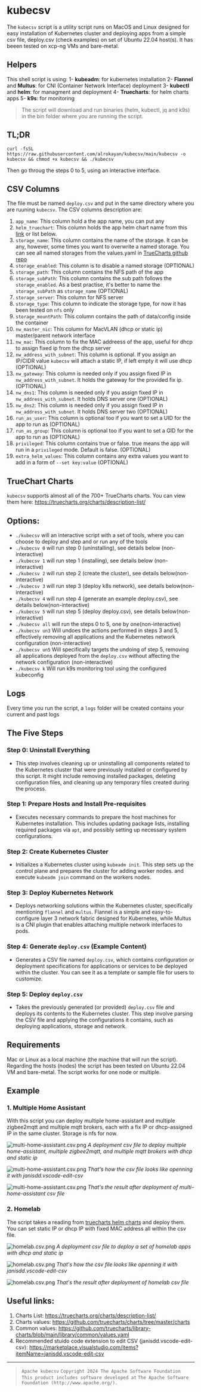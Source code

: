 # kubecsv

The `kubecsv` script is a utility script runs on MacOS and Linux designed for easy installation of Kubernetes cluster and deploying apps from a simple csv file, deploy.csv (check examples) on set of Ubuntu 22.04 host(s). It has beeen tested on xcp-ng VMs and bare-metal.

## Helpers
This shell script is using:
1- **kubeadm**: for kubernetes installation
2- **Flannel** and **Multus**: for CNI (Container Network Interface) deployment
3- **kubectl** and **helm**: for managment and deployment
4- **Truecharts**: for helm charts apps
5- **k9s**: for monitoring
> The script will download and run binaries (helm, kubectl, jq and k9s) in the bin folder where you are running the script. 

## TL;DR
```
curl -fsSL https://raw.githubusercontent.com/alrokayan/kubecsv/main/kubecsv -o kubecsv && chmod +x kubecsv && ./kubecsv
```
Then go throug the steps 0 to 5, using an interactive interface.

## CSV Columns
The file must be named `deploy.csv` and put in the same directory where you are ruuning `kubecsv`. The CSV columns description are:

1. `app_name`: This column hold a the app name, you can put any
2. `helm_truechart`: This column holds the app helm chart name from this [link](https://truecharts.org/charts/description-list/) or list below.
3. `storage_name`: This column contains the name of the storage. It can be any, however, some times you want to overwrite a named storage. You can see all named storages from the values.yaml in [TrueCharts github repo](https://github.com/truecharts/charts/tree/master/charts)
4. `storage_enabled`: This column is to disable a named storage (OPTIONAL)
5. `storage_path`: This column contains the NFS path of the app 
6. `storage_subPath`: This column contains the sub path follows the `storage_enabled`. As a best practise, it's better to name the `storage_subPath` as `storage_name` (OPTIONAL)
7. `storage_server`: This column for NFS server
8.  `storage_type`: This column to indicate the storage type, for now it has been tested on `nfs` only 
9.  `storage_mountPath`: This column contains the path of data/config inside the container
10. `nw_master_nic`: This column for MacVLAN (dhcp or static ip) master/parent network interface
11. `nw_mac`: This column to fix the MAC addreess of the app, useful for dhcp to assign fixed ip from the dhcp server
12. `nw_address_with_subnet`: This column is optional. If you assign an IP/CIDR value `kubecsv` will attach a static IP, if left empty it will use dhcp (OPTIONAL) 
13. `nw_gateway`: This column is needed only if you assign fixed IP in `nw_address_with_subnet`. It holds the gateway for the provided fix ip. (OPTIONAL)
14. `nw_dns1`: This column is needed only if you assign fixed IP in `nw_address_with_subnet`. It holds DNS server one (OPTIONAL) 
15. `nw_dns2`: This column is needed only if you assign fixed IP in `nw_address_with_subnet`. It holds DNS server two (OPTIONAL) 
16. `run_as_user`: This column is optional too if you want to set a UID for the app to run as (OPTIONAL)
17. `run_as_group`: This column is optional too if you want to set a GID for the app to run as (OPTIONAL)
18. `privileged`: This column contains true or false. true means the app will run in a `privileged` mode. Default is false. (OPTIONAL)
19. `extra_helm_values`: This column contains any extra values you want to add in a form of `--set key:value` (OPTIONAL)

## TrueChart Charts
`kubecsv` supports almost all of the 700+ TrueCharts charts. You can view them here: https://truecharts.org/charts/description-list/

## Options:
- `./kubecsv` will an interactive script with a set of tools, where you can choose to deploy and step and or run any of the tools
- `./kubecsv 0` will run step 0 (uninstalling), see details below (non-interactive)
- `./kubecsv 1` will run step 1 (installing), see details below (non-interactive)
- `./kubecsv 2` will run step 2 (create the cluster), see details below(non-interactive)
- `./kubecsv 3` will run step 3 (deploy k8s network), see details below(non-interactive)
- `./kubecsv 4` will run step 4 (generate an example deploy.csv), see details below(non-interactive)
- `./kubecsv 5` will run step 5 (deploy deploy.csv), see details below(non-interactive)
- `./kubecsv all` will run the steps 0 to 5, one by one(non-interactive)
- `./kubecsv un3` Will undoes the actions performed in steps 3 and 5, effectively removing all applications and the Kubernetes network configuration (non-interactive)
- `./kubecsv un5` Will specifically targets the undoing of step 5, removing all applications deployed from the `deploy.csv` without affecting the network configuration (non-interactive)
- `./kubecsv k` Will run k9s monitoring tool using the configured kubeconfig 

## Logs
Every time you run the script, a `logs` folder will be created contains your current and past logs

## The Five Steps 
### Step 0: Uninstall Everything
- This step involves cleaning up or uninstalling all components related to the Kubernetes cluster that were previously installed or configured by this script. It might include removing installed packages, deleting configuration files, and cleaning up any temporary files created during the process.

### Step 1: Prepare Hosts and Install Pre-requisites
- Executes necessary commands to prepare the host machines for Kubernetes installation. This includes updating package lists, installing required packages via `apt`, and possibly setting up necessary system configurations.

### Step 2: Create Kubernetes Cluster
- Initializes a Kubernetes cluster using `kubeadm init`. This step sets up the control plane and prepares the cluster for adding worker nodes. and execute `kubeadm join` command on the workers nodes.

### Step 3: Deploy Kubernetes Network
- Deploys networking solutions within the Kubernetes cluster, specifically mentioning `flannel` and `multus`. Flannel is a simple and easy-to-configure layer 3 network fabric designed for Kubernetes, while Multus is a CNI plugin that enables attaching multiple network interfaces to pods.

### Step 4: Generate `deploy.csv` (Example Content)
- Generates a CSV file named `deploy.csv`, which contains configuration or deployment specifications for applications or services to be deployed within the cluster. You can see it as a template or sample file for users to customize.

### Step 5: Deploy `deploy.csv`
- Takes the previously generated (or provided) `deploy.csv` file and deploys its contents to the Kubernetes cluster. This step involve parsing the CSV file and applying the configurations it contains, such as deploying applications, storage and network.

## Requirements
Mac or Linux as a local machine (the machine that will run the script). Regarding the hosts (nodes) the script has been tested on Ubuntu 22.04 VM and bare-metal. The script works for one node or multiple.

## Example
### 1. Multiple Home Assistant
With this script you can deploy multiple home-assistant and multiple zigbee2mqtt and multiple mqtt brokers, each with a fix IP or dhcp-assigned IP in the same cluster. Storage is nfs for now.

![multi-home-assistant.csv.png](/assets/images/csv/multi-home-assistant.csv.png)
*A deployment csv file to deploy multiple home-assistant, multiple zigbee2mqtt, and multiple mqtt brokers with dhcp and static ip*

![multi-home-assistant.csv.png](/assets/images/csv-edit/multi-home-assistant.csv.png)
*That's how the csv file looks like openning it with janisdd.vscode-edit-csv*

![multi-home-assistant.csv.png](/assets/images/result/multi-home-assistant.csv.png)
*That's the result after deployment of multi-home-assistant csv file*

### 2. Homelab
The script takes a reading from [truecharts helm charts](https://truecharts.org/charts/description-list/) and deploy them. You can set static IP or dhcp IP with fixed MAC address all within the csv file.

![homelab.csv.png](/assets/images/csv/homelab.csv.png)
*A deployment csv file to deploy a set of homelab apps with dhcp and static ip*

![homelab.csv.png](/assets/images/csv-edit/homelab.csv.png)
*That's how the csv file looks like openning it with janisdd.vscode-edit-csv*

![homelab.csv.png](/assets/images/result/homelab.csv.png)
*That's the result after deployment of homelab csv file*

## Useful links:
1. Charts List: https://truecharts.org/charts/description-list/
2. Charts values: https://github.com/truecharts/charts/tree/master/charts
3. Common values: https://github.com/truecharts/library-charts/blob/main/library/common/values.yaml
4. Recommended stuido code extension to edit CSV (janisdd.vscode-edit-csv): https://marketplace.visualstudio.com/items?itemName=janisdd.vscode-edit-csv

---
> `Apache kubecsv`
> `Copyright 2024 The Apache Software Foundation`
> ` `
> `This product includes software developed at`
> `The Apache Software Foundation (http://www.apache.org/).`